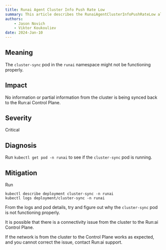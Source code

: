 ```yaml
---
title: Runai Agent Cluster Info Push Rate Low 
summary: This article describes the RunaiAgentClusterInfoPushRateLow alert.
authors:
    - Jason Novich
    - Viktor Koukouliev
date: 2024-Jan-10
---
```


## Meaning

The `cluster-sync` pod in the `runai` namespace might not be functioning properly.

## Impact

No information or partial information from the cluster is being synced back to the Run:ai Control Plane.

## Severity

Critical

## Diagnosis

Run `kubectl get pod -n runai` to see if the `cluster-sync` pod is running.

## Mitigation

Run 
```
kubectl describe deployment cluster-sync -n runai 
kubectl logs deployment/cluster-sync -n runai
```

From the logs and pod details, try and figure out why the `cluster-sync` pod is not functioning properly.

It is possible that there is a connectivity issue from the cluster to the Run:ai Control Plane.

If the network is from the cluster to the Control Plane works as expected, and you cannot correct the issue, contact Run:ai support. 
